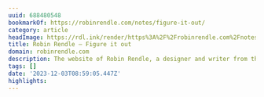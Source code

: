 ```yaml
---
uuid: 688480548
bookmarkOf: https://robinrendle.com/notes/figure-it-out/
category: article
headImage: https://rdl.ink/render/https%3A%2F%2Frobinrendle.com%2Fnotes%2Ffigure-it-out%2F
title: Robin Rendle — Figure it out
domain: robinrendle.com
description: The website of Robin Rendle, a designer and writer from the UK.
tags: []
date: '2023-12-03T08:59:05.447Z'
highlights: 
---
```



